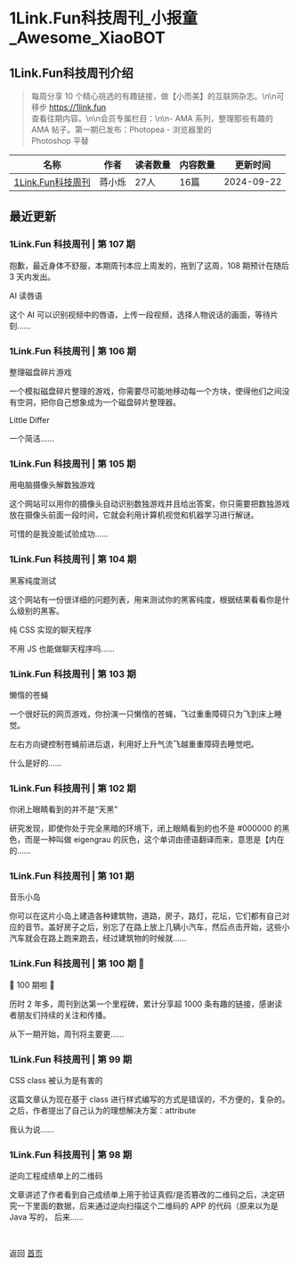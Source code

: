 # 1Link.Fun科技周刊_小报童_Awesome_XiaoBOT

## 1Link.Fun科技周刊介绍
> 每周分享 10 个精心挑选的有趣链接，做【小而美】的互联网杂志。\n\n可移步 https://1link.fun  
查看往期内容。\n\n会员专属栏目：\n\n- AMA 系列，整理那些有趣的 AMA 帖子。第一期已发布：Photopea - 浏览器里的  
Photoshop 平替  
  


|名称|作者|读者数量|内容数量|更新时间|
|---|---|---|---|---|
|[1Link.Fun科技周刊](https://xiaobot.net/p/1link?refer=0b133df9-27dc-423b-8101-639049001c13)|蒋小烁|27人|16篇|2024-09-22|

## 最近更新
### 1Link.Fun 科技周刊 | 第 107 期

抱歉，最近身体不舒服，本期周刊本应上周发的，拖到了这周，108 期预计在随后 3 天内发出。

AI 读唇语

这个 AI 可以识别视频中的唇语，上传一段视频，选择人物说话的画面，等待片刻......

### 1Link.Fun 科技周刊 | 第 106 期

整理磁盘碎片游戏

一个模拟磁盘碎片整理的游戏，你需要尽可能地移动每一个方块，使得他们之间没有空洞，把你自己想象成为一个磁盘碎片整理器。

Little Differ

一个简洁......

### 1Link.Fun 科技周刊 | 第 105 期

用电脑摄像头解数独游戏

这个网站可以用你的摄像头自动识别数独游戏并且给出答案，你只需要把数独游戏放在摄像头前面一段时间，它就会利用计算机视觉和机器学习进行解谜。

可惜的是我没能试验成功......

### 1Link.Fun 科技周刊 | 第 104 期

黑客纯度测试

这个网站有一份很详细的问题列表，用来测试你的黑客纯度，根据结果看看你是什么级别的黑客。

纯 CSS 实现的聊天程序

不用 JS 也能做聊天程序吗......

### 1Link.Fun 科技周刊 | 第 103 期

懒惰的苍蝇

一个很好玩的网页游戏，你扮演一只懒惰的苍蝇，飞过重重障碍只为飞到床上睡觉。

左右方向键控制苍蝇前进后退，利用好上升气流飞越重重障碍去睡觉吧。

什么是好的......

### 1Link.Fun 科技周刊 | 第 102 期

你闭上眼睛看到的并不是“天黑”

研究发现，即使你处于完全黑暗的环境下，闭上眼睛看到的也不是 #000000 的黑色，而是一种叫做 eigengrau
的灰色，这个单词由德语翻译而来，意思是【内在的......

### 1Link.Fun 科技周刊 | 第 101 期

音乐小岛

你可以在这片小岛上建造各种建筑物，道路，房子，路灯，花坛，它们都有自己对应的音节。盖好房子之后，别忘了在路上放上几辆小汽车，然后点击开始，这些小汽车就会在路上跑来跑去，经过建筑物的时候就......

### 1Link.Fun 科技周刊 | 第 100 期 🎉

🎉 100 期啦 🎉

历时 2 年多，周刊到达第一个里程碑，累计分享超 1000 条有趣的链接，感谢读者朋友们持续的关注和传播。

从下一期开始，周刊将主要更......

### 1Link.Fun 科技周刊 | 第 99 期

CSS class 被认为是有害的

这篇文章认为现在基于 class 进行样式编写的方式是错误的，不方便的，复杂的。之后，作者提出了自己认为的理想解决方案：attribute

我认为说......

### 1Link.Fun 科技周刊 | 第 98 期

逆向工程成绩单上的二维码

文章讲述了作者看到自己成绩单上用于验证真假/是否篡改的二维码之后，决定研究一下里面的数据，后来通过逆向扫描这个二维码的 APP 的代码（原来以为是 Java
写的， 后来......


<a href="https://github.com/Reno9527/awesome-xiaobot" style="color: white; text-decoration: none;">awesome-xiaobot</a>

返回 [首页](../README.md)
